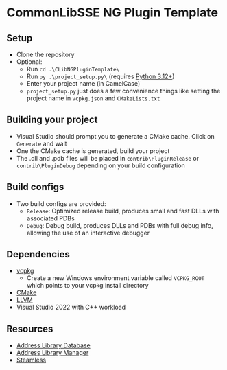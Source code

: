 # CommonLibSSE NG Plugin Template

## Setup

- Clone the repository
- Optional:
  - Run `cd .\CLibNGPluginTemplate\`
  - Run `py .\project_setup.py\` (requires [Python 3.12+](https://www.python.org/download/pre-releases/))
  - Enter your project name (in CamelCase)
  - `project_setup.py` just does a few convenience things like setting the project name in `vcpkg.json` and `CMakeLists.txt`

## Building your project

- Visual Studio should prompt you to generate a CMake cache. Click on `Generate` and wait
- One the CMake cache is generated, build your project
- The .dll and .pdb files will be placed in `contrib\PluginRelease` or `contrib\PluginDebug` depending on your build configuration

## Build configs

- Two build configs are provided:
  - `Release`: Optimized release build, produces small and fast DLLs with associated PDBs
  - `Debug`: Debug build, produces DLLs and PDBs with full debug info, allowing the use of an interactive debugger

## Dependencies

- [vcpkg](https://github.com/microsoft/vcpkg)
  - Create a new Windows environment variable called `VCPKG_ROOT` which points to your vcpkg install directory
- [CMake](https://cmake.org/)
- [LLVM](https://github.com/llvm/llvm-project/releases)
- Visual Studio 2022 with C++ workload

## Resources

- [Address Library Database](https://github.com/meh321/AddressLibraryDatabase)
- [Address Library Manager](https://github.com/meh321/AddressLibraryManager/releases)
- [Steamless](https://github.com/atom0s/Steamless/releases)
